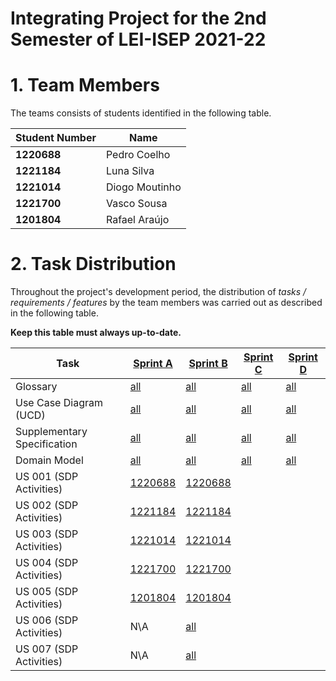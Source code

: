 # Integrating Project for the 2nd Semester of LEI-ISEP 2021-22

# 1. Team Members

The teams consists of students identified in the following table.

| Student Number | Name           |
|----------------|----------------|
| **1220688**    | Pedro Coelho   |
| **1221184**    | Luna Silva     |
| **1221014**    | Diogo Moutinho |
| **1221700**    | Vasco Sousa    |
| **1201804**    | Rafael Araújo  |

# 2. Task Distribution ###

Throughout the project's development period, the distribution of _tasks / requirements / features_ by the team members
was carried out as described in the following table.

**Keep this table must always up-to-date.**

| Task                        | [Sprint A](sprintA/Readme.md)                                                              | [Sprint B](sprintB/Readme.md)                                                              | [Sprint C](sprintC/Readme.md)                                                              | [Sprint D](sprintD/Readme.md)                                                              |
|-----------------------------|--------------------------------------------------------------------------------------------|--------------------------------------------------------------------------------------------|--------------------------------------------------------------------------------------------|--------------------------------------------------------------------------------------------|
| Glossary                    | [all](sprintA/global-artifacts/01.requirements-engineering/glossary.md)                    | [all](sprintB/global-artifacts/01.requirements-engineering/glossary.md)                    | [all](sprintC/global-artifacts/01.requirements-engineering/glossary.md)                    | [all](sprintD/global-artifacts/01.requirements-engineering/glossary.md)                    |
| Use Case Diagram (UCD)      | [all](sprintA/global-artifacts/01.requirements-engineering/use-case-diagram.md)            | [all](sprintB/global-artifacts/01.requirements-engineering/use-case-diagram.md)            | [all](sprintC/global-artifacts/01.requirements-engineering/use-case-diagram.md)            | [all](sprintD/global-artifacts/01.requirements-engineering/use-case-diagram.md)            |
| Supplementary Specification | [all](sprintA/global-artifacts/01.requirements-engineering/supplementary-specification.md) | [all](sprintB/global-artifacts/01.requirements-engineering/supplementary-specification.md) | [all](sprintC/global-artifacts/01.requirements-engineering/supplementary-specification.md) | [all](sprintD/global-artifacts/01.requirements-engineering/supplementary-specification.md) |
| Domain Model                | [all](sprintA/global-artifacts/02.analysis/Readme.md)                                      | [all](sprintB/global-artifacts/02.analysis/Readme.md)                                    | [all](sprintC/global-artifacts/02.analysis/Readme.md)                                    | [all](sprintD/global-artifacts/02.analysis/Readme.md)                                    |
| US 001 (SDP Activities)     | [1220688](sprintA/US01/Readme.md)                                                          | [1220688](sprintB/US01/Readme.md)                                                                                           |                                                                                            |                                                                                            |
| US 002 (SDP Activities)     | [1221184](sprintA/US02/Readme.md)                                                          | [1221184](sprintB/US02/Readme.md)                                                                                           |                                                                                            |                                                                                            |
| US 003 (SDP Activities)     | [1221014](sprintA/US03/Readme.md)                                                          | [1221014](sprintB/US03/Readme.md)                                                                                           |                                                                                            |                                                                                            |
| US 004 (SDP Activities)     | [1221700](sprintA/US04/Readme.md)                                                          | [1221700](sprintB/US04/Readme.md)                                                                                           |                                                                                            |                                                                                            |
| US 005 (SDP Activities)     | [1201804](sprintA/US05/Readme.md)                                                          | [1201804](sprintB/US05/Readme.md)                                                                                           |                                                                                            |                                                                                            |
| US 006 (SDP Activities)     | N\A                                                         | [all](sprintB/US06/Readme.md)                                                                                           |                                                                                            |                                                                                            |
| US 007 (SDP Activities)     | N\A                                                         | [all](sprintB/US07/Readme.md)                                                                                           |                                                                                            |                                                                                            |


